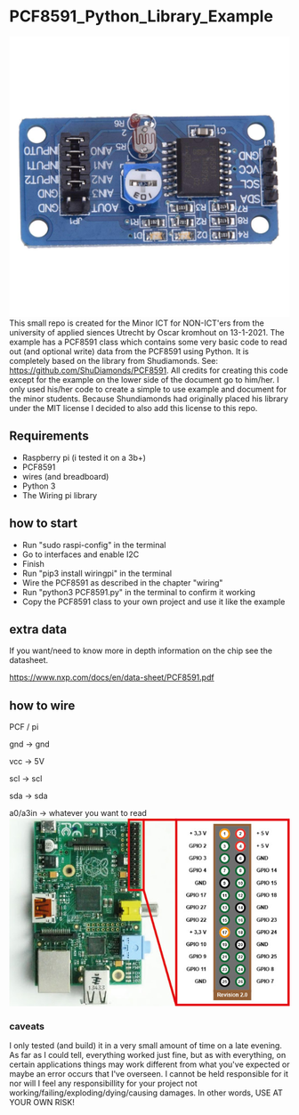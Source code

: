 # PCF8591_Python_Library_Example

![PCF](./images/pcf8591.jpg)
This small repo is created for the Minor ICT for NON-ICT'ers from the university of applied siences Utrecht by Oscar kromhout on 13-1-2021. 
The example has a PCF8591 class which contains some very basic code to read out (and optional write) data from the PCF8591 using Python. 
It is completely based on the library from Shudiamonds. See: https://github.com/ShuDiamonds/PCF8591. All credits for creating this code except for the example on the lower side of the document go to him/her. I only used his/her code to create a simple to use example and document for the minor students.
Because Shundiamonds had originally placed his library under the MIT license I decided to also add this license to this repo.

## Requirements

- Raspberry pi (i tested it on a 3b+)
- PCF8591
- wires (and breadboard)
- Python 3
- The Wiring pi library

## how to start

- Run "sudo raspi-config" in the terminal
- Go to interfaces and enable I2C
- Finish
- Run "pip3 install wiringpi" in the terminal
- Wire the PCF8591 as described in the chapter "wiring"
- Run "python3 PCF8591.py" in the terminal to confirm it working
- Copy the PCF8591 class to your own project and use it like the example

## extra data
If you want/need to know more in depth information on the chip see the datasheet.

https://www.nxp.com/docs/en/data-sheet/PCF8591.pdf


## how to wire
PCF / pi

gnd		->	gnd

vcc		->	5V

scl		->	scl

sda		->	sda

a0/a3in -> 	whatever you want to read
![pins](./images/pins.jpg)

### caveats
I only tested (and build) it in a very small amount of time on a late evening. As far as I could tell, everything worked just fine, but as with everything, on certain applications things may work different from what you've expected
or maybe an error occurs that I've overseen. I cannot be held responsible for it nor will I feel any responsibillity for your project not working/failing/exploding/dying/causing damages. In other words, USE AT YOUR OWN RISK!



